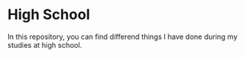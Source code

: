 # High School

In this repository, you can find differend things I have done during my studies at high school.
